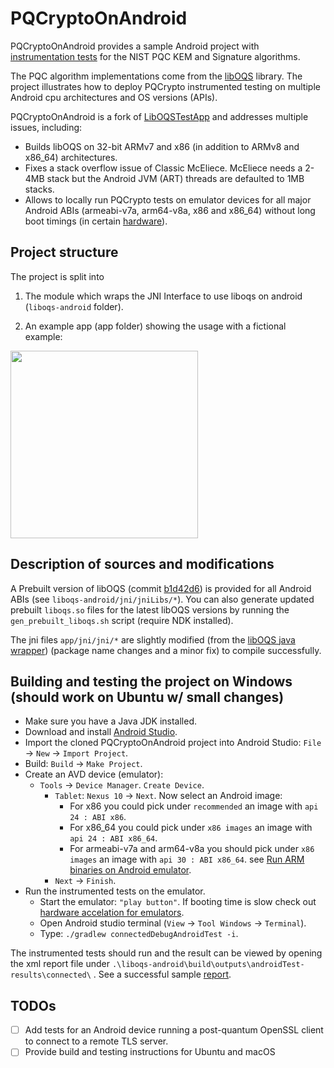# PQCryptoOnAndroid
  
PQCryptoOnAndroid provides a sample Android project with [instrumentation tests](https://developer.android.com/reference/android/app/Instrumentation) for the NIST PQC KEM and Signature algorithms.

The PQC algorithm implementations come from the [libOQS](https://github.com/open-quantum-safe/liboqs) library.
The project illustrates how to deploy PQCrypto instrumented testing on multiple Android cpu architectures and OS versions (APIs).

PQCryptoOnAndroid is a fork of [LibOQSTestApp](https://github.com/Hatzen/LibOQSTestApp) and addresses multiple issues, including:
* Builds libOQS on 32-bit ARMv7 and x86 (in addition to ARMv8 and x86_64) architectures.
* Fixes a stack overflow issue of Classic McEliece. McEliece needs a 2-4MB stack but the Android JVM (ART) threads are defaulted to 1MB stacks.
* Allows to locally run PQCrypto tests on emulator devices for all major Android ABIs (armeabi-v7a, arm64-v8a, x86 and x86_64) without long boot timings (in certain [hardware](https://developer.android.com/studio/run/emulator-acceleration#vm-windows)).

## Project structure

The project is split into 
  
1. The module which wraps the JNI Interface to use liboqs on android (`liboqs-android` folder).

2. An example app (app folder) showing the usage with a fictional example:

<img src="https://user-images.githubusercontent.com/21283655/114078514-53566d00-98a9-11eb-919e-b587c62e41bd.png" height="300">  

## Description of sources and modifications

A Prebuilt version of libOQS (commit [b1d42d6](https://github.com/open-quantum-safe/liboqs/commit/b1d42d61f63aa61ce007ada7939e326e0d6e896c)) is provided for all Android ABIs (see `liboqs-android/jni/jniLibs/*`).
You can also generate updated prebuilt `liboqs.so` files for the latest libOQS versions by running the `gen_prebuilt_liboqs.sh` script (require NDK installed). 

The jni files `app/jni/jni/*` are slightly modified (from the [libOQS java wrapper](https://github.com/open-quantum-safe/liboqs-java)) (package name changes and a minor fix) to compile successfully.  
  
## Building and testing the project on Windows (should work on Ubuntu w/ small changes)
- Make sure you have a Java JDK installed.
- Download and install [Android Studio](https://developer.android.com/studio).
- Import the cloned PQCryptoOnAndroid project into Android Studio: `File` -> `New` -> `Import Project`.
- Build: `Build` -> `Make Project`.
- Create an AVD device (emulator):
	- `Tools` -> `Device Manager`. `Create Device`.
		- `Tablet`: `Nexus 10` -> `Next`. Now select an Android image:
			* For x86 you could pick under `recommended` an image with `api 24 : ABI x86`.
			* For x86_64 you could pick under `x86 images` an image with `api 24 : ABI x86_64`.
			* For armeabi-v7a and arm64-v8a you should pick under `x86 images` an image with `api 30 : ABI x86_64`. see [Run ARM binaries on Android emulator](https://android-developers.googleblog.com/2020/03/run-arm-apps-on-android-emulator.html).
		- `Next` -> `Finish`.
- Run the instrumented tests on the emulator. 
	- Start the emulator: `"play button"`. If booting time is slow check out [hardware accelation for emulators](https://developer.android.com/studio/run/emulator-acceleration#vm-windows).
	- Open Android studio terminal (`View` -> `Tool Windows` -> `Terminal`).
	- Type: `./gradlew connectedDebugAndroidTest -i`.

The instrumented tests should run and the result can be viewed by opening the xml report file under `.\liboqs-android\build\outputs\androidTest-results\connected\` .
See a successful sample [report](https://github.com/geovandro/PQCryptoOnAndroid/tree/master/liboqs-android/sample-test-report/report.xml).


## TODOs
 - [ ] Add tests for an Android device running a post-quantum OpenSSL client to connect to a remote TLS server.
 - [ ] Provide build and testing instructions for Ubuntu and macOS
